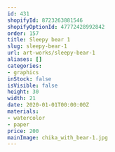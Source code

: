 ```yaml
---
id: 431
shopifyId: 8723263881546
shopifyOptionId: 47772428992842
order: 157
title: Sleepy bear 1
slug: sleepy-bear-1
url: art-works/sleepy-bear-1
aliases: []
categories:
- graphics
inStock: false
isVisible: false
height: 30
width: 21
date: 2020-01-01T00:00:00Z
materials:
- watercolor
- paper
price: 200
mainImage: chika_with_bear-1.jpg
---
```

